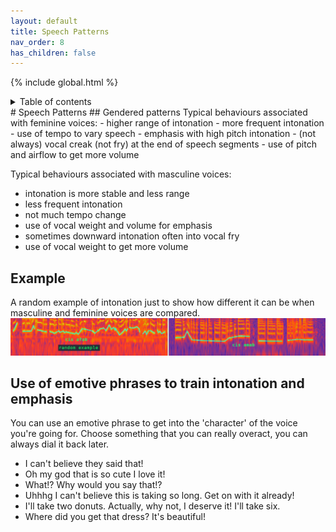 ```yaml
---
layout: default
title: Speech Patterns
nav_order: 8
has_children: false
---
```

{% include global.html %}
<details closed markdown="block">
  <summary>
    Table of contents
  </summary>
{: .text-delta }
1. TOC
{:toc}
</details>
# Speech Patterns
## Gendered patterns
Typical behaviours associated with feminine voices:
- higher range of intonation
- more frequent intonation
- use of tempo to vary speech
- emphasis with high pitch intonation
- (not always) vocal creak (not fry) at the end of speech segments
- use of pitch and airflow to get more volume

Typical behaviours associated with masculine voices:
- intonation is more stable and less range
- less frequent intonation
- not much tempo change
- use of vocal weight and volume for emphasis
- sometimes downward intonation often into vocal fry
- use of vocal weight to get more volume

## Example
A random example of intonation just to show how different it can be when masculine and feminine voices are compared.
![Intonation](/img/intonation.jpg)

## Use of emotive phrases to train intonation and emphasis
You can use an emotive phrase to get into the 'character' of the voice you're going for. Choose something that you can really overact, you can always dial it back later.

- I can't believe they said that!
- Oh my god that is so cute I love it!
- What!? Why would you say that!?
- Uhhhg I can't believe this is taking so long. Get on with it already!
- I'll take two donuts. Actually, why not, I deserve it! I'll take six.
- Where did you get that dress? It's beautiful!

